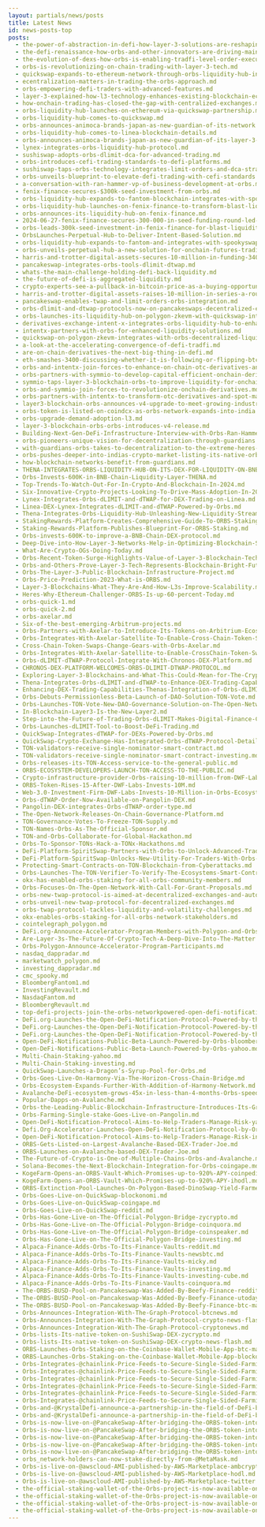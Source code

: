 ```yaml
---
layout: partials/news/posts
title: Latest News
id: news-posts-top
posts:
  - the-power-of-abstraction-in-defi-how-layer-3-solutions-are-reshaping-the-landscape.md
  - the-defi-renaissance-how-orbs-and-other-innovators-are-driving-mainstream-adoption.md
  - the-evolution-of-dexs-how-orbs-is-enabling-tradfi-level-order-execution.md
  - orbs-is-revolutionizing-on-chain-trading-with-layer-3-tech.md
  - quickswap-expands-to-ethereum-network-through-orbs-liquidity-hub-integration.md
  - ecentralization-matters-in-trading-the-orbs-approach.md
  - orbs-empowering-defi-traders-with-advanced-features.md
  - layer-3-explained-how-l3-technology-enhances-existing-blockchain-ecosystems.md
  - how-onchain-trading-has-closed-the-gap-with-centralized-exchanges.md
  - orbs-liquidity-hub-launches-on-ethereum-via-quickswap-partnership.md
  - orbs-liquidity-hub-comes-to-quickswap.md
  - orbs-announces-animoca-brands-japan-as-new-guardian-of-its-network.md
  - orbs-liquidity-hub-comes-to-linea-blockchain-details.md
  - orbs-announces-animoca-brands-japan-as-new-guardian-of-its-layer-3-network.md
  - lynex-integrates-orbs-liquidity-hub-protocol.md
  - sushiswap-adopts-orbs-dlimit-dca-for-advanced-trading.md
  - orbs-introduces-cefi-trading-standards-to-defi-platforms.md
  - sushiswap-taps-orbs-technology-integrates-limit-orders-and-dca-strategies.md
  - orbs-unveils-blueprint-to-elevate-defi-trading-with-cefi-standards.md
  - a-conversation-with-ran-hammer-vp-of-business-development-at-orbs.md
  - fenix-finance-secures-$300k-seed-investment-from-orbs.md
  - orbs-liquidity-hub-expands-to-fantom-blockchain-integrates-with-spookyswap.md
  - orbs-liquidity-hub-launches-on-fenix-finance-to-transform-blast-liquidity-3508323.md
  - orbs-announces-its-liquidity-hub-on-fenix-finance.md
  - 2024-06-27-fenix-finance-secures-300-000-in-seed-funding-round-led-by-orbs-10027146837970.md
  - orbs-leads-300k-seed-investment-in-fenix-finance-for-blast-liquidity-market.md
  - OrbsLaunches-Perpetual-Hub-to-Deliver-Intent-Based-Solution.md
  - orbs-liquidity-hub-expands-to-fantom-and-integrates-with-spookyswap.md
  - orbs-unveils-perpetual-hub-a-new-solution-for-onchain-futures-trading.md
  - harris-and-trotter-digital-assets-secures-10-million-in-funding-3405938.md
  - pancakeswap-integrates-orbs-tools-dlimit-dtwap.md
  - whats-the-main-challenge-holding-defi-back-liquidity.md
  - the-future-of-defi-is-aggregated-liquidity.md
  - crypto-experts-see-a-pullback-in-bitcoin-price-as-a-buying-opportunity-3410458.md
  - harris-and-trotter-digital-assets-raises-10-million-in-series-a-round-led-by-orbs.md
  - pancakeswap-enables-twap-and-limit-orders-orbs-integration.md
  - orbs-dlimit-and-dtwap-protocols-now-on-pancakeswaps-decentralized-exchange.md
  - orbs-launches-its-liquidity-hub-on-polygon-zkevm-with-quickswap-integration.md
  - derivatives-exchange-intent-x-integrates-orbs-liquidity-hub-to-enhance-liquidity-for-users.md
  - intentx-partners-with-orbs-for-enhanced-liquidity-solutions.md
  - quickswap-on-polygon-zkevm-integrates-with-orbs-decentralized-liquidity-hub.md
  - a-look-at-the-accelerating-convergence-of-defi-tradfi.md
  - are-on-chain-derivatives-the-next-big-thing-in-defi.md
  - eth-smashes-3400-discussing-whether-it-is-following-or-flipping-btc.md
  - orbs-and-intentx-join-forces-to-enhance-on-chain-otc-derivatives-and-spot-trading.md
  - orbs-partners-with-symmio-to-develop-capital-efficient-onchain-derivatives.md
  - symmio-taps-layer-3-blockchain-orbs-to-improve-liquidity-for-onchain-derivatives.md
  - orbs-and-symmio-join-forces-to-revolutionize-onchain-derivatives.md
  - orbs-partners-with-intentx-to-transform-otc-derivatives-and-spot-markets.md
  - layer3-blockchain-orbs-announces-v4-upgrade-to-meet-growing-industry-adoption.md
  - orbs-token-is-listed-on-coindcx-as-orbs-network-expands-into-india.md
  - orbs-upgrade-demand-adoption-l3.md
  - layer-3-blockchain-orbs-orbs-introduces-v4-release.md
  - Building-Next-Gen-DeFi-Infrastructure-Interview-with-Orbs-Ran-Hammer.md
  - orbs-pioneers-unique-vision-for-decentralization-through-guardians.md
  - with-guardians-orbs-takes-to-decentralization-to-the-extreme-heres-how-you-can-participate.md
  - orbs-pushes-deeper-into-indias-crypto-market-listing-its-native-orbs-token-on-coindcx.md
  - how-blockchain-networks-benefit-from-guardians.md
  - THENA-INTEGRATES-ORBS-LIQUIDITY-HUB-ON-ITS-DEX-FOR-LIQUIDITY-ON-BNB-CHAIN.md
  - Orbs-Invests-600K-in-BNB-Chain-Liquidity-Layer-THENA.md
  - Top-Trends-To-Watch-Out-For-In-Crypto-And-Blockchain-In-2024.md
  - Six-Innovative-Crypto-Projects-Looking-To-Drive-Mass-Adoption-In-2024.md
  - Lynex-Integrates-Orbs-dLIMIT-and-dTWAP-for-DEX-Trading-on-Linea.md
  - Linea-DEX-Lynex-Integrates-dLIMIT-and-dTWAP-Powered-by-Orbs.md
  - Thena-Integrates-Orbs-Liquidity-Hub-Unleashing-New-Liquidity-Streams-on-BNB-Chain.md
  - StakingRewards-Platform-Creates-Comprehensive-Guide-To-ORBS-Staking.md
  - Staking-Rewards-Platform-Publishes-Blueprint-For-ORBS-Staking.md
  - Orbs-invests-600K-to-improve-a-BNB-Chain-DEX-protocol.md
  - Deep-Dive-into-How-Layer-3-Networks-Help-in-Optimizing-Blockchain-Scalability.md
  - What-Are-Crypto-OGs-Doing-Today.md
  - Orbs-Recent-Token-Surge-Highlights-Value-of-Layer-3-Blockchain-Tech.md
  - Orbs-and-Others-Prove-Layer-3-Tech-Represents-Blockchain-Bright-Future.md
  - Orbs-The-Layer-3-Public-Blockchain-Infrastructure-Project.md
  - Orbs-Price-Prediction-2023-What-is-ORBS.md
  - Layer-3-Blockchains-What-They-Are-And-How-L3s-Improve-Scalability.md
  - Heres-Why-Ethereum-Challenger-ORBS-Is-up-60-percent-Today.md
  - orbs-quick-1.md
  - orbs-quick-2.md
  - orbs-axelar.md
  - Six-of-the-best-emerging-Arbitrum-projects.md
  - Orbs-Partners-with-Axelar-to-Introduce-Its-Tokens-on-Arbitrium-Ecosystem.md
  - Orbs-Integrates-With-Axelar-Satellite-To-Enable-Cross-Chain-Token-Swaps-Across-5-Blockchains.md
  - Cross-Chain-Token-Swaps-Change-Gears-with-Orbs-Axelar.md
  - Orbs-Integrates-With-Axelar-Satellite-to-Enable-CrossChain-Token-Swaps-Across-5-Blockchains.md
  - Orbs-dLIMIT-dTWAP-Protocol-Integrate-With-Chronos-DEX-Platform.md
  - CHRONOS-DEX-PLATFORM-WELCOMES-ORBS-DLIMIT-DTWAP-PROTOCOL.md
  - Exploring-Layer-3-Blockchains-and-What-This-Could-Mean-for-The-Crypto-Industry.md
  - Thena-Integrates-Orbs-dLIMIT-and-dTWAP-to-Enhance-DEX-Trading-Capabilities.md
  - Enhancing-DEX-Trading-Capabilities-Thenas-Integration-of-Orbs-dLIMIT-and-dTWAP.md
  - Orbs-Debuts-Permissionless-Beta-Launch-of-DAO-Solution-TON-Vote.md
  - Orbs-Launches-TON-Vote-New-DAO-Governance-Solution-on-The-Open-Network.md
  - In-Blockchain-Layer3-Is-the-New-Layer2.md
  - Step-into-the-Future-of-Trading-Orbs-dLIMIT-Makes-Digital-Finance-Childs-Play.md
  - Orbs-Launches-dLIMIT-Tool-to-Boost-DeFi-Trading.md
  - QuickSwap-Integrates-dTWAP-for-DEXs-Powered-by-Orbs.md
  - QuickSwap-Crypto-Exchange-Has-Integrated-Orbs-dTWAP-Protocol-Details.md
  - TON-validators-receive-single-nominator-smart-contract.md
  - TON-validators-receive-single-nominator-smart-contract-investing.md
  - Orbs-releases-its-TON-Access-service-to-the-general-public.md
  - ORBS-ECOSYSTEM-DEVELOPERS-LAUNCH-TON-ACCESS-TO-THE-PUBLIC.md
  - Crypto-infrastructure-provider-Orbs-raising-10-million-from-DWF-Labs-in-token-round.md
  - ORBS-Token-Rises-15-After-DWF-Labs-Invests-10M.md
  - Web-3.0-Investment-Firm-DWF-Labs-Invests-10-Million-in-Orbs-Ecosystem-Via-Token-Purchase.md
  - Orbs-dTWAP-Order-Now-Available-on-Pangolin-DEX.md
  - Pangolin-DEX-integrates-Orbs-dTWAP-order-type.md
  - The-Open-Network-Releases-On-Chain-Governance-Platform.md
  - TON-Governance-Votes-To-Freeze-TON-Supply.md
  - TON-Names-Orbs-As-The-Official-Sponsor.md
  - TON-and-Orbs-Collaborate-for-Global-Hackathon.md
  - Orbs-To-Sponsor-TONs-Hack-a-TONx-Hackathons.md
  - DeFi-Platform-SpiritSwap-Partners-with-Orbs-to-Unlock-Advanced-Trading-Strategies.md
  - DeFi-Platform-SpiritSwap-Unlocks-New-Utility-For-Traders-With-Orbs-dTWAP-Module-Integration.md
  - Protecting-Smart-Contracts-on-TON-Blockchain-from-Cyberattacks.md
  - Orbs-Launches-The-TON-Verifier-To-Verify-The-Ecosystems-Smart-Contracts-Code.md
  - okx-has-enabled-orbs-staking-for-all-orbs-community-members.md
  - Orbs-Focuses-On-The-Open-Network-With-Call-For-Grant-Proposals.md
  - orbs-new-twap-protocol-is-aimed-at-decentralized-exchanges-and-automated-market-makers.md
  - orbs-unveil-new-twap-protocol-for-decentralized-exchanges.md
  - orbs-twap-protocol-tackles-liquidity-and-volatility-challenges.md
  - okx-enables-orbs-staking-for-all-orbs-network-stakeholders.md
  - cointelegraph_polygon.md
  - DeFi.org-Announce-Accelerator-Program-Members-with-Polygon-and-Orbs.md
  - Are-Layer-3s-The-Future-Of-Crypto-Tech-A-Deep-Dive-Into-The-Matter.md
  - Orbs-Polygon-Announce-Accelerator-Program-Participants.md
  - nasdaq_dappradar.md
  - marketwatch_polygon.md
  - investing_dappradar.md
  - cmc_spooky.md
  - BloombergFantom1.md
  - InvestingRevault.md
  - NasdaqFantom.md
  - BloombergRevault.md
  - top-defi-projects-join-the-orbs-networkpowered-open-defi-notification-protocol.md
  - DeFi.org-Launches-the-Open-DeFi-Notification-Protocol-Powered-by-the-Orbs-Network-nasdaq.md
  - DeFi.org-Launches-the-Open-DeFi-Notification-Protocol-Powered-by-the-Orbs-Network-yahoo.md
  - DeFi.org-Launches-the-Open-DeFi-Notification-Protocol-Powered-by-the-Orbs-Network-marketwatch.md
  - Open-DeFi-Notifications-Public-Beta-Launch-Powered-by-Orbs-bloomberg.md
  - Open-DeFi-Notifications-Public-Beta-Launch-Powered-by-Orbs-yahoo.md
  - Multi-Chain-Staking-yahoo.md
  - Multi-Chain-Staking-investing.md
  - QuickSwap-Launches-a-Dragon’s-Syrup-Pool-for-Orbs.md
  - Orbs-Goes-Live-On-Harmony-Via-The-Horizon-Cross-Chain-Bridge.md
  - Orbs-Ecosystem-Expands-Further-With-Addition-of-Harmony-Network.md
  - Avalanche-DeFi-ecosystem-grows-45x-in-less-than-4-months-Orbs-speeds-up-expansion.md
  - Popular-Dapps-on-Avalanche.md
  - Orbs-the-Leading-Public-Blockchain-Infrastructure-Introduces-Its-Groundbreaking-Layer-3-Architecture.md
  - Orbs-Farming-Single-stake-Goes-Live-on-Pangolin.md
  - Open-DeFi-Notification-Protocol-Aims-to-Help-Traders-Manage-Risk-yahoo.md
  - Defi.Org-Accelerator-Launches-Open-DeFi-Notification-Protocol-by-Orbs.md
  - Open-DeFi-Notification-Protocol-Aims-to-Help-Traders-Manage-Risk-insider.md
  - ORBS-Gets-Listed-on-Largest-Avalanche-Based-DEX-Trader-Joe.md
  - ORBS-Launches-on-Avalanche-based-DEX-Trader-Joe.md
  - The-Future-of-Crypto-is-One-of-Multiple-Chains-Orbs-and-Avalanche.md
  - Solana-Becomes-the-Next-Blockchain-Integration-for-Orbs-coingape.md
  - KogeFarm-Opens-an-ORBS-Vault-Which-Promises-up-to-920%-APY-coinpedia.md
  - KogeFarm-Opens-an-ORBS-Vault-Which-Promises-up-to-920%-APY-ihodl.md
  - ORBS-Extinction-Pool-Launches-On-Polygon-Based-DinoSwap-Yield-Farmers-to-Earn-More.md
  - Orbs-Goes-Live-on-QuickSwap-blockonomi.md
  - Orbs-Goes-Live-on-QuickSwap-coingape.md
  - Orbs-Goes-Live-on-QuickSwap-reddit.md
  - Orbs-Has-Gone-Live-on-The-Official-Polygon-Bridge-zycrypto.md
  - Orbs-Has-Gone-Live-on-The-Official-Polygon-Bridge-coinquora.md
  - Orbs-Has-Gone-Live-on-The-Official-Polygon-Bridge-coinspeaker.md
  - Orbs-Has-Gone-Live-on-The-Official-Polygon-Bridge-investing.md
  - Alpaca-Finance-Adds-Orbs-To-Its-Finance-Vaults-reddit.md
  - Alpaca-Finance-Adds-Orbs-To-Its-Finance-Vaults-newsbtc.md
  - Alpaca-Finance-Adds-Orbs-To-Its-Finance-Vaults-micky.md
  - Alpaca-Finance-Adds-Orbs-To-Its-Finance-Vaults-investing.md
  - Alpaca-Finance-Adds-Orbs-To-Its-Finance-Vaults-investing-cube.md
  - Alpaca-Finance-Adds-Orbs-To-Its-Finance-Vaults-coinquora.md
  - The-ORBS-BUSD-Pool-on-Pancakeswap-Was-Added-By-Beefy-Finance-reddit.md
  - The-ORBS-BUSD-Pool-on-Pancakeswap-Was-Added-By-Beefy-Finance-utoday.md
  - The-ORBS-BUSD-Pool-on-Pancakeswap-Was-Added-By-Beefy-Finance-btc-manager.md
  - Orbs-Announces-Integration-With-The-Graph-Protocol-btcnews.md
  - Orbs-Announces-Integration-With-The-Graph-Protocol-crypto-news-flash.md
  - Orbs-Announces-Integration-With-The-Graph-Protocol-cryptonews.md
  - Orbs-lists-Its-native-token-on-SushiSwap-DEX-zycrypto.md
  - Orbs-lists-Its-native-token-on-SushiSwap-DEX-crypto-news-flash.md
  - ORBS-Launches-Orbs-Staking-on-the-Coinbase-Wallet-Mobile-App-btc-manager.md
  - ORBS-Launches-Orbs-Staking-on-the-Coinbase-Wallet-Mobile-App-blockonomi.md
  - Orbs-Integrates-@chainlink-Price-Feeds-to-Secure-Single-Sided-Farming-Against-Flash-Loan-Attacks!-cryptopotato.md
  - Orbs-Integrates-@chainlink-Price-Feeds-to-Secure-Single-Sided-Farming-Against-Flash-Loan-Attacks!-cryptoslate.md
  - Orbs-Integrates-@chainlink-Price-Feeds-to-Secure-Single-Sided-Farming-Against-Flash-Loan-Attacks!-hodl.md
  - Orbs-Integrates-@chainlink-Price-Feeds-to-Secure-Single-Sided-Farming-Against-Flash-Loan-Attacks!-insider.md
  - Orbs-Integrates-@chainlink-Price-Feeds-to-Secure-Single-Sided-Farming-Against-Flash-Loan-Attacks!-reddit.md
  - Orbs-Integrates-@chainlink-Price-Feeds-to-Secure-Single-Sided-Farming-Against-Flash-Loan-Attacks!-yahoo.md
  - Orbs-and-@KrystalDefi-announce-a-partnership-in-the-field-of-DeFi-blockonomi.md
  - Orbs-and-@KrystalDefi-announce-a-partnership-in-the-field-of-DeFi-btc-manager.md
  - Orbs-is-now-live-on-@PancakeSwap-After-bridging-the-ORBS-token-into-BSC-using-@anyswapnetwork-and-@multichainxyz-ihodl.md
  - Orbs-is-now-live-on-@PancakeSwap-After-bridging-the-ORBS-token-into-BSC-using-@anyswapnetwork-and-@multichainxyz-insider.md
  - Orbs-is-now-live-on-@PancakeSwap-After-bridging-the-ORBS-token-into-BSC-using-@anyswapnetwork-and-@multichainxyz-orbs.md
  - Orbs-is-now-live-on-@PancakeSwap-After-bridging-the-ORBS-token-into-BSC-using-@anyswapnetwork-and-@multichainxyz-yahoo.md
  - Orbs-is-now-live-on-@PancakeSwap-After-bridging-the-ORBS-token-into-BSC-using-@anyswapnetwork-and-@multichainxyz-zycrypto.md
  - orbs_network-holders-can-now-stake-directly-from-@MetaMask.md
  - Orbs-is-live-on-@awscloud-AMI-published-by-AWS-Marketplace-ambcrypto.md
  - Orbs-is-live-on-@awscloud-AMI-published-by-AWS-Marketplace-hodl.md
  - Orbs-is-live-on-@awscloud-AMI-published-by-AWS-Marketplace-twitter.md
  - the-official-staking-wallet-of-the-Orbs-project-is-now-available-on-the-@enjin-mobile-app-ihodl.md
  - the-official-staking-wallet-of-the-Orbs-project-is-now-available-on-the-@enjin-mobile-app-reddit.md
  - the-official-staking-wallet-of-the-Orbs-project-is-now-available-on-the-@enjin-mobile-app-twitter.md
  - the-official-staking-wallet-of-the-Orbs-project-is-now-available-on-the-@enjin-mobile-app-utoday.md
---
```


